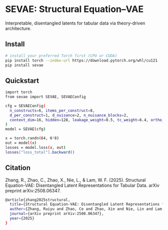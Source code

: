 # SEVAE: Structural Equation–VAE

Interpretable, disentangled latents for tabular data via theory-driven architecture.

## Install

```bash
# install your preferred Torch first (CPU or CUDA)
pip install torch --index-url https://download.pytorch.org/whl/cu121   # or plain pip for CPU
pip install sevae
```

## Quickstart

```bash
import torch
from sevae import SEVAE, SEVAEConfig

cfg = SEVAEConfig(
  n_constructs=6, items_per_construct=8,
  d_per_construct=1, d_nuisance=2, n_nuisance_blocks=2,
  context_dim=16, hidden=128, leakage_weight=0.5, tc_weight=6.4, ortho_weight=1.0
)
model = SEVAE(cfg)

x = torch.randn(64, 6*8)
out = model(x)
losses = model.loss(x, out)
losses["loss_total"].backward()
```

## Citation

Zhang, R., Zhao, C., Zhao, X., Nie, L., & Lam, W. F. (2025). Structural Equation-VAE: Disentangled Latent Representations for Tabular Data. arXiv preprint arXiv:2508.06347.
```bash
@article{zhang2025structural,
  title={Structural Equation-VAE: Disentangled Latent Representations for Tabular Data},
  author={Zhang, Ruiyu and Zhao, Ce and Zhao, Xin and Nie, Lin and Lam, Wai-Fung},
  journal={arXiv preprint arXiv:2508.06347},
  year={2025}
}
```

